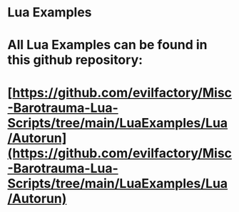 # Lua Examples

# All Lua Examples can be found in this github repository:
# [https://github.com/evilfactory/Misc-Barotrauma-Lua-Scripts/tree/main/LuaExamples/Lua/Autorun](https://github.com/evilfactory/Misc-Barotrauma-Lua-Scripts/tree/main/LuaExamples/Lua/Autorun)